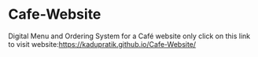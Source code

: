 # Cafe-Website
Digital Menu and Ordering System for a Café website only
click on this link to visit website:https://kadupratik.github.io/Cafe-Website/
